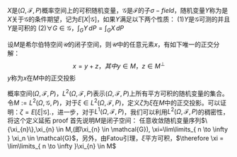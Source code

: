 $X$是$(\Omega,\mathcal{F},P)$概率空间上的可积随机变量，$\mathcal{G}$是$\mathcal{F}$的子$\sigma-field$，随机变量$Y$称为是$X$关于$\mathcal{G}$的条件期望，记为$E[X|\mathcal{G}]$，如果$Y$满足以下两个性质：
(1)$Y$是$\mathcal{G}$可测的并且$Y$是可积的
(2)$\forall G \in \mathcal{G}$，$\int_{G} Y \, dP = \int_{G} X \, dP$


设$M$是希尔伯特空间$\mathcal{U}$的闭子空间，则$\mathcal{U}$中的任意元素$x$，有如下唯一的正交分解：
$$
  x=y+z，其中y\in M，z \in M^\bot  
$$
$y$称为$x$在$M$中的正交投影


概率空间$(\Omega,\mathcal{F},P)$，$L^2(\Omega,\mathcal{F},P)$表示$(\Omega,\mathcal{F},P)$上所有平方可积的随机变量的集合。令$M := L^2(\Omega,\mathcal{G},P)$，对于$\xi \in L^2(\Omega,\mathcal{F},P)$，定义$\zeta$为$\xi$在$M$中的正交投影。可以证明：$\zeta = E[\xi|\mathcal{G}]$.，进一步，对于$L^1(\Omega,\mathcal{F},P)$，我们可以利用$L^2(\Omega,\mathcal{F},P)$的稠密性，将这个定义延拓
proof
首先说明$M$是闭子空间：
任意收敛随机变量序列$\{\xi_{n}\},\xi_{n} \in M,(即\xi_{n} \in \mathcal{G}), \xi=\lim\limits_{ n \to \infty } \xi_n  \in \mathcal{G}$，另外，由Fatou引理，$\xi$平方可积，$\therefore \xi = \lim\limits_{ n \to \infty }\xi_{n} \in M$
